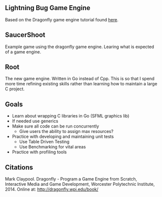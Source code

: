 ## Lightning Bug Game Engine

Based on the Dragonfly game engine tutorial found [here](https://dragonfly.wpi.edu/).

## SaucerShoot

Example game using the dragonfly game engine. Learing what is expected of a game engine.

## Root

The new game engine. Written in Go instead of Cpp. This is so that I spend more time refining
existing skills rather than learning how to maintain a large C project.

## Goals

- Learn about wrapping C libraries in Go (SFML graphics lib)
- If needed use generics
- Make sure all code can be run concurrently
    - Give users the ability to assign max resources?
- Practice with developing and maintaining unit tests
    - Use Table Driven Testing
    - Use Benchmarking for vital areas
- Practice with profiling tools

## Citations

Mark Claypool. Dragonfly - Program a Game Engine from Scratch, Interactive Media and Game Development, Worcester Polytechnic Institute, 2014. Online at: http://dragonfly.wpi.edu/book/
